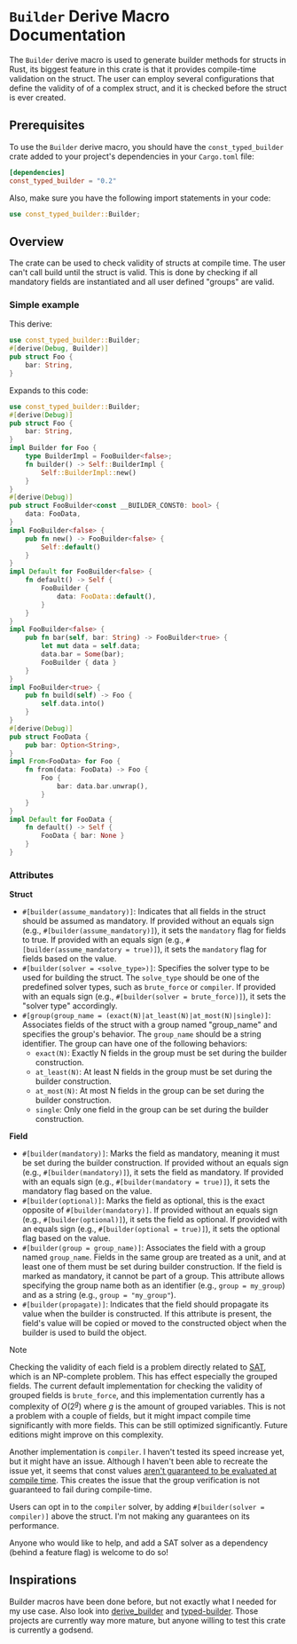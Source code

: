 # `Builder` Derive Macro Documentation

 The `Builder` derive macro is used to generate builder methods for structs in Rust, its biggest feature in this crate is that it provides compile-time validation on the struct. The user can employ several configurations that define the validity of of a complex struct, and it is checked before the struct is ever created.

 ## Prerequisites

To use the `Builder` derive macro, you should have the `const_typed_builder` crate added to your project's dependencies in your `Cargo.toml` file:

```toml
[dependencies]
const_typed_builder = "0.2"
```

Also, make sure you have the following import statements in your code:

```rust
use const_typed_builder::Builder;
```
## Overview
The crate can be used to check validity of structs at compile time. The user can't call build until the struct is valid. This is done by checking if all mandatory fields are instantiated and all user defined "groups" are valid.

### Simple example
This derive:
```rust
use const_typed_builder::Builder;
#[derive(Debug, Builder)]
pub struct Foo {
    bar: String,
}
```
Expands to this code:
```rust
use const_typed_builder::Builder;
#[derive(Debug)]
pub struct Foo {
    bar: String,
}
impl Builder for Foo {
    type BuilderImpl = FooBuilder<false>;
    fn builder() -> Self::BuilderImpl {
        Self::BuilderImpl::new()
    }
}
#[derive(Debug)]
pub struct FooBuilder<const __BUILDER_CONST0: bool> {
    data: FooData,
}
impl FooBuilder<false> {
    pub fn new() -> FooBuilder<false> {
        Self::default()
    }
}
impl Default for FooBuilder<false> {
    fn default() -> Self {
        FooBuilder {
            data: FooData::default(),
        }
    }
}
impl FooBuilder<false> {
    pub fn bar(self, bar: String) -> FooBuilder<true> {
        let mut data = self.data;
        data.bar = Some(bar);
        FooBuilder { data }
    }
}
impl FooBuilder<true> {
    pub fn build(self) -> Foo {
        self.data.into()
    }
}
#[derive(Debug)]
pub struct FooData {
    pub bar: Option<String>,
}
impl From<FooData> for Foo {
    fn from(data: FooData) -> Foo {
        Foo {
            bar: data.bar.unwrap(),
        }
    }
}
impl Default for FooData {
    fn default() -> Self {
        FooData { bar: None }
    }
}
```

### Attributes
**Struct**
- `#[builder(assume_mandatory)]`: Indicates that all fields in the struct should be assumed as mandatory.
  If provided without an equals sign (e.g., `#[builder(assume_mandatory)]`), it sets the `mandatory` flag for fields to true.
  If provided with an equals sign (e.g., `#[builder(assume_mandatory = true)]`), it sets the `mandatory` flag for fields based on the value.
- `#[builder(solver = <solve_type>)]`: Specifies the solver type to be used for building the struct. The `solve_type` should be one of
   the predefined solver types, such as `brute_force` or `compiler`. If provided with an equals sign (e.g., `#[builder(solver = brute_force)]`),
   it sets the "solver type" accordingly.
- `#[group(group_name = (exact(N)|at_least(N)|at_most(N)|single)]`:
  Associates fields of the struct with a group named "group_name" and specifies the group's behavior.
  The `group_name` should be a string identifier. The group can have one of the following behaviors:
    - `exact(N)`: Exactly N fields in the group must be set during the builder construction.
    - `at_least(N)`: At least N fields in the group must be set during the builder construction.
    - `at_most(N)`: At most N fields in the group can be set during the builder construction.
    - `single`: Only one field in the group can be set during the builder construction.
 
**Field**
- `#[builder(mandatory)]`: Marks the field as mandatory, meaning it must be set during the builder
  construction. If provided without an equals sign (e.g., `#[builder(mandatory)]`), it sets the field as mandatory.
  If provided with an equals sign (e.g., `#[builder(mandatory = true)]`), it sets the mandatory flag based on the value.
- `#[builder(optional)]`: Marks the field as optional, this is the exact opposite of `#[builder(mandatory)]`.
  If provided without an equals sign (e.g., `#[builder(optional)]`), it sets the field as optional.
  If provided with an equals sign (e.g., `#[builder(optional = true)]`), it sets the optional flag based on the value.
- `#[builder(group = group_name)]`: Associates the field with a group named `group_name`. Fields in the same group
  are treated as a unit, and at least one of them must be set during builder construction. If the field is marked as mandatory,
  it cannot be part of a group. This attribute allows specifying the group name both as an identifier (e.g., `group = my_group`)
  and as a string (e.g., `group = "my_group"`).
- `#[builder(propagate)]`: Indicates that the field should propagate its value when the builder is constructed. If this attribute
  is present, the field's value will be copied or moved to the constructed object when the builder is used to build the object.

> [!NOTE]
> Checking the validity of each field is a problem directly related to [SAT](https://en.wikipedia.org/wiki/Boolean_satisfiability_problem), which is an NP-complete problem. This has effect especially the grouped fields. The current default implementation for checking the validity of grouped fields is `brute_force`, and this implementation currently has a complexity of $`O(2^g)`$ where $`g`$ is the amount of grouped variables. This is not a problem with a couple of fields, but it might impact compile time significantly with more fields. This can be still optimized significantly. Future editions might improve on this complexity.
>
> Another implementation is `compiler`. I haven't tested its speed increase yet, but it might have an issue. Although I haven't been able to recreate the issue yet, it seems that const values [aren't guaranteed to be evaluated at compile time](https://doc.rust-lang.org/reference/const_eval.html). This creates the issue that the group verification is not guaranteed to fail during compile-time. 
> 
> Users can opt in to the `compiler` solver, by adding `#[builder(solver = compiler)]` above the struct. I'm not making any guarantees on its performance.
>
> Anyone who would like to help, and add a SAT solver as a dependency (behind a feature flag) is welcome to do so!

## Inspirations
Builder macros have been done before, but not exactly what I needed for my use case. Also look into [derive_builder](https://crates.io/crates/derive_builder) and [typed-builder](https://crates.io/crates/typed-builder). Those projects are currently way more mature, but anyone willing to test this crate is currently a godsend.
